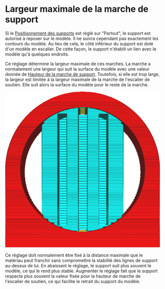 Largeur maximale de la marche de support
====
Si le [Positionnement des supports](support_type.md) est réglé sur "Partout", le support est autorisé à reposer sur le modèle. Il ne suivra cependant pas exactement les contours du modèle. Au lieu de cela, le côté inférieur du support est doté d'un modèle en escalier. De cette façon, le support n'établit un lien avec le modèle qu'à quelques endroits.

Ce réglage détermine la largeur maximale de ces marches. La marche a normalement une largeur qui suit la surface du modèle avec une valeur donnée de [Hauteur de la marche de support](support_bottom_stair_step_height.md). Toutefois, si elle est trop large, la largeur est limitée à la largeur maximale de la marche de l'escalier de soutien. Elle suit alors la surface du modèle pour le reste de la marche.

![Marches d'escalier limitées en largeur, ce qui fait que le support suit le modèle](../../../articles/images/support_bottom_stair_step_width.png)

Ce réglage doit normalement être fixé à la distance maximale que le matériau peut franchir sans compromettre la stabilité des lignes de support au-dessus de lui. En abaissant le réglage, le support suit plus souvent le modèle, ce qui le rend plus stable. Augmenter le réglage fait que le support respecte plus souvent la valeur fixée pour la hauteur de marche de l'escalier de soutien, ce qui facilite le retrait du support du modèle.
